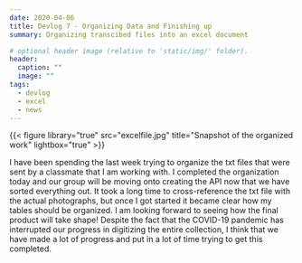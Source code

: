 ```yaml
---
date: 2020-04-06
title: Devlog 7 - Organizing Data and Finishing up  
summary: Organizing transcibed files into an excel document 

# optional header image (relative to 'static/img/' folder).
header:
  caption: ""
  image: ""
tags:
  - devlog
  - excel
  - news
---
```


{{< figure library="true" src="excelfile.jpg" title="Snapshot of the organized work" lightbox="true" >}}

I have been spending the last week trying to organize the txt files that were sent by a classmate that I am working with. I completed the organization today and our group will be moving onto creating the API now that we have sorted everything out. It took a long time to cross-reference the txt file with the actual photographs, but once I got started it became clear how my tables should be organized. I am looking forward to seeing how the final product will take shape! Despite the fact that the COVID-19 pandemic has interrupted our progress in digitizing the entire collection, I think that we have made a lot of progress and put in a lot of time trying to get this completed. 
